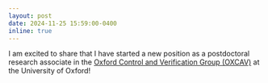 ```yaml
---
layout: post
date: 2024-11-25 15:59:00-0400
inline: true
---
```


I am excited to share that I have started a new position as a postdoctoral research associate in the [Oxford Control and Verification Group (OXCAV)](https://oxcav.web.ox.ac.uk/) at the University of Oxford!